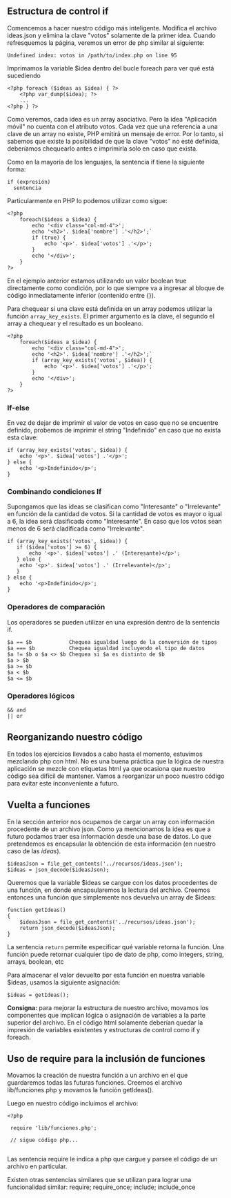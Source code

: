 ## Estructura de control if

Comencemos a hacer nuestro código más inteligente. Modifica el archivo ideas.json y elimina la clave "votos" solamente de la primer idea. Cuando refresquemos la página, veremos un error de php similar al siguiente:

```
Undefined index: votos in /path/to/index.php on line 95
```

Imprimamos la variable $idea dentro del bucle foreach para ver qué está sucediendo

```
<?php foreach ($ideas as $idea) { ?>
    <?php var_dump($idea); ?>
    ...
<?php } ?>
```

Como veremos, cada idea es un array asociativo. Pero la idea "Aplicación móvil" no cuenta con el atributo votos. Cada vez que una referencia a una clave de un array no existe, PHP emitirá un mensaje de error. Por lo tanto, si sabemos que existe la posibilidad de que la clave "votos" no esté definida, deberíamos chequearlo antes e imprimirla solo en caso que exista.

Como en la mayoría de los lenguajes, la sentencia if tiene la siguiente forma:
```
if (expresión)
  sentencia
```

Particularmente en PHP lo podemos utilizar como sigue:

```
<?php 
    foreach($ideas a $idea) {
        echo '<div class="col-md-4">';
        echo '<h2>'. $idea['nombre'] .'</h2>';`
        if (true) {
            echo '<p>'. $idea['votos'] .'</p>';
        }
        echo '</div>';
    }
?>
```

En el ejemplo anterior estamos utilizando un valor boolean true directamente como condición, por lo que siempre va a ingresar al bloque de código inmediatamente inferior (contenido entre {}).

Para chequear si una clave está definida en un array podemos utilizar la función `array_key_exists`. El primer argumento es la clave, el segundo el array a chequear y el resultado es un booleano. 

```
<?php 
    foreach($ideas a $idea) {
        echo '<div class="col-md-4">';
        echo '<h2>'. $idea['nombre'] .'</h2>';`
        if (array_key_exists('votos', $idea)) {
            echo '<p>'. $idea['votos'] .'</p>';
        }
        echo '</div>';
    }
?>
```

### If-else

En vez de dejar de imprimir el valor de votos en caso que no se encuentre definido, probemos de imprimir el string "Indefinido" en caso que no exista esta clave:

```
if (array_key_exists('votos', $idea)) {
    echo '<p>'. $idea['votos'] .'</p>';
} else {
    echo '<p>Indefinido</p>';
}
```

### Combinando condiciones If

Supongamos que las ideas se clasifican como "Interesante" o "Irrelevante" en función de la cantidad de votos. Si la cantidad de votos es mayor o igual a 6, la idea será clasificada como "Interesante". En caso que los votos sean menos de 6 será cladificada como "Irrelevante".
 
 ```
 if (array_key_exists('votos', $idea)) {
    if ($idea['votos'] >= 6) {
        echo '<p>'. $idea['votos'] .' (Interesante)</p>';
    } else {
     echo '<p>'. $idea['votos'] .' (Irrelevante)</p>';
    }
 } else {
     echo '<p>Indefinido</p>';
 }
 ```

### Operadores de comparación

Los operadores se pueden utilizar en una expresión dentro de la sentencia if.

```
$a == $b            Chequea igualdad luego de la conversión de tipos
$a === $b           Chequea igualdad incluyendo el tipo de datos
$a != $b o $a <> $b Chequea si $a es distinto de $b
$a > $b
$a >= $b
$a < $b
$a <= $b
```

### Operadores lógicos

```
&& and
|| or
```

## Reorganizando nuestro código

En todos los ejercicios llevados a cabo hasta el momento, estuvimos mezclando php con html. No es una buena práctica que la lógica de nuestra aplicación se mezcle con etiquetas html ya que ocasiona que nuestro código sea difícil de mantener. Vamos a reorganizar un poco nuestro código para evitar este inconveniente a futuro.

## Vuelta a funciones

 En la sección anterior nos ocupamos de cargar un array con información procedente de un archivo json. Como ya mencionamos la idea es que a futuro podamos traer esa información desde una base de datos. Lo que pretendemos es encapsular la obtención de esta información (en nuestro caso de las _ideas_).

```
$ideasJson = file_get_contents('../recursos/ideas.json');
$ideas = json_decode($ideasJson);
```

Queremos que la variable $ideas se cargue con los datos procedentes de una función, en donde encapsularemos la lectura del archivo. Creemos entonces una función que simplemente nos devuelva un array de $ideas:

```
function getIdeas() 
{
    $ideasJson = file_get_contents('../recursos/ideas.json');
    return json_decode($ideasJson);
}
```

La sentencia `return` permite especificar qué variable retorna la función. Una función puede retornar cualquier tipo de dato de php, como integers, string, arrays, boolean, etc
 
Para almacenar el valor devuelto por esta función en nuestra variable $ideas, usamos la siguiente asignación:

```
$ideas = getIdeas();
```

**Consigna:** para mejorar la estructura de nuestro archivo, movamos los componentes que implican lógica o asignación de variables a la parte superior del archivo. En el código html solamente deberían quedar la impresión de variables existentes y estructuras de control como if y foreach.

## Uso de require para la inclusión de funciones

Movamos la creación de nuestra función a un archivo en el que guardaremos todas las futuras funciones. Creemos el archivo lib/funciones.php y movamos la función getIdeas().
 
 Luego en nuestro código incluimos el archivo:
 
```
<?php
 
 require 'lib/funciones.php';
 
 // sigue código php...
 
```

Las sentencia require le indica a php que cargue y parsee el código de un archivo en particular.

Existen otras sentencias similares que se utilizan para lograr una funcionalidad similar: require; require_once; include; include_once
